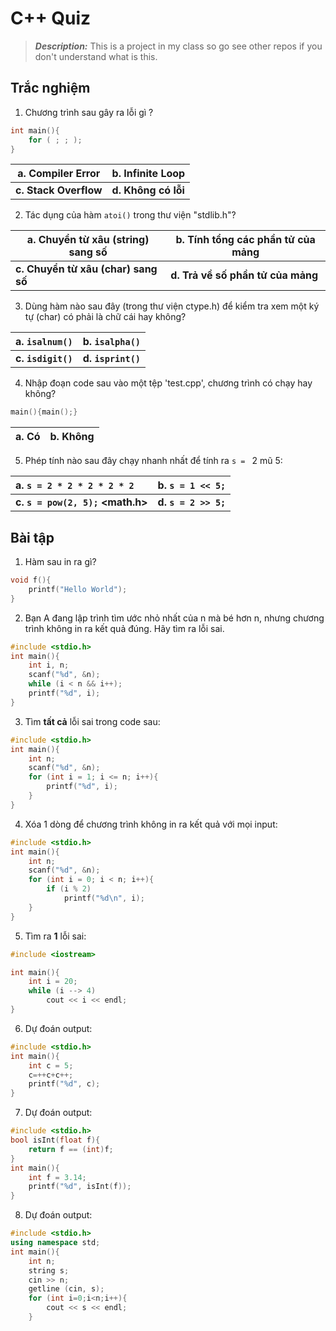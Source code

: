 C++ Quiz
==============================

> __*Description:*__ This is a project in my class so go see other repos if you don't understand what is this.

## Trắc nghiệm

1. Chương trình sau gây ra lỗi gì ?
```c++
int main(){
    for ( ; ; );
}
```

|**a. Compiler Error**|**b. Infinite Loop**|
|---|---|
|**c. Stack Overflow**|**d. Không có lỗi**|

2. Tác dụng của hàm `atoi()` trong thư viện "stdlib.h"?

|**a. Chuyển từ xâu (string) sang số**|**b. Tính tổng các phần tử của mảng**|
|---|---|
|**c. Chuyển từ xâu (char) sang số**|**d. Trả về số phần tử của mảng**|

3. Dùng hàm nào sau đây (trong thư viện ctype.h) để kiểm tra xem một ký tự (char) có phải là chữ cái hay không?

|**a. `isalnum()`**|**b. `isalpha()`**|
|---|---|
|**c. `isdigit()`**|**d. `isprint()`**|


4. Nhập đoạn code sau vào một tệp 'test.cpp', chương trình có chạy hay không?
```c++
main(){main();}
```
|**a. Có**|**b. Không**|
|---|---|

5. Phép tính nào sau đây chạy nhanh nhất để tính ra `s = ` 2 mũ 5:

|**a. `s = 2 * 2 * 2 * 2 * 2`**|**b. `s = 1 << 5;`**|
|:---|:---|
|**c. `s = pow(2, 5);` <math.h>**|**d. `s = 2 >> 5;`**|

## Bài tập

<!-- Hàm sau in ra gì / trả về kết quả gì ? -->

1. Hàm sau in ra gì?

```c++
void f(){
    printf("Hello World");
}
```

2. Bạn A đang lập trình tìm ước nhỏ nhất của n mà bé hơn n, nhưng chương trình không in ra kết quả đúng. Hãy tìm ra lỗi sai.

```c++
#include <stdio.h>
int main(){
    int i, n;
    scanf("%d", &n);
    while (i < n && i++);
    printf("%d", i);
}
```

3. Tìm **tất cả** lỗi sai trong code sau:

```c++
#include <stdio.h>
int main(){
    int n;
    scanf("%d", &n);
    for (int i = 1; i <= n; i++){
        printf("%d", i);
    }
}
```

4. Xóa 1 dòng để chương trình không in ra kết quả với mọi input:

```c++
#include <stdio.h>
int main(){
    int n;
    scanf("%d", &n);
    for (int i = 0; i < n; i++){
        if (i % 2)
            printf("%d\n", i);
    }
}
```

5. Tìm ra **1** lỗi sai:

```c++
#include <iostream>

int main(){
    int i = 20;
    while (i --> 4)
        cout << i << endl; 
}
```

6. Dự đoán output:
```c++
#include <stdio.h>
int main(){
    int c = 5;
    c=++c+c++;
    printf("%d", c);
}
```

7. Dự đoán output:
```c++
#include <stdio.h>
bool isInt(float f){
    return f == (int)f;
}
int main(){
    int f = 3.14;
    printf("%d", isInt(f));
}
```

8. Dự đoán output:
```c++
#include <stdio.h>
using namespace std;
int main(){
    int n;
    string s;
    cin >> n;
    getline (cin, s);
    for (int i=0;i<n;i++){
        cout << s << endl;
    }
```

